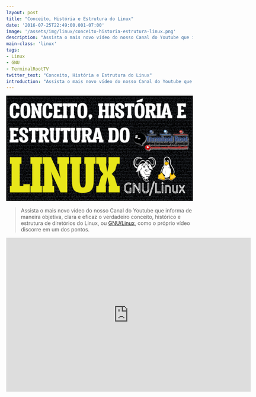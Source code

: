 ```yaml
---
layout: post
title: "Conceito, História e Estrutura do Linux"
date: '2016-07-25T22:49:00.001-07:00'
image: '/assets/img/linux/conceito-historia-estrutura-linux.png'
description: "Assista o mais novo vídeo do nosso Canal do Youtube que informa de maneira objetiva."
main-class: 'linux'
tags:
- Linux
- GNU
- TerminalRootTV
twitter_text: "Conceito, História e Estrutura do Linux"
introduction: "Assista o mais novo vídeo do nosso Canal do Youtube que informa de maneira objetiva."
---
```

![Blog Linux](/assets/img/linux/conceito-historia-estrutura-linux.png "Blog Linux")

> Assista o mais novo vídeo do nosso Canal do Youtube que informa de maneira objetiva, clara e eficaz o verdadeiro conceito, histórico e estrutura de diretórios do Linux, ou [GNU/Linux](https://cse.google.com.br/cse/publicurl?cx=004473188612396442360:qs2ekmnkweq&q=linux), como o próprio vídeo discorre em um dos pontos.

<iframe allowfullscreen="" frameborder="0" height="415" src="https://www.youtube.com/embed/zqxqvkoRsTw" width="660"></iframe>
